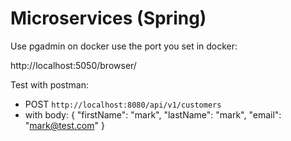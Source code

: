# Microservices (Spring)

Use pgadmin on docker use the port you set in docker: 

http://localhost:5050/browser/


Test with postman:

- POST `http://localhost:8080/api/v1/customers`
- with body: 
 {
    "firstName": "mark",
    "lastName": "mark",
    "email": "mark@test.com"
}
